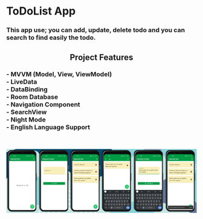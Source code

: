 <h1 align="left">
ToDoList App
</h1>

<h3 align="left">
This app use; you can add, update, delete todo and you can search to find easily the todo.
</h3>

<h2 align="center">
Project Features
</h2>

<h3 align="left">
 - MVVM (Model, View, ViewModel) <br>
 - LiveData <br>
 - DataBinding <br>
 - Room Database <br>
 - Navigation Component <br>
 - SearchView <br>
 - Night Mode <br>
 - English Language Support <br>
 </h3><br>

<p align="left">
<img align="left" src="https://github.com/betulantep/ToDoListAppBootcamp/blob/master/ScreenShots/ToDoListPanoramic.png" width="1080" />
</p>
